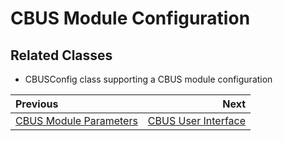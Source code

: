 # CBUS Module Configuration

## Related Classes

* CBUSConfig class supporting a CBUS module configuration

<div class="section_buttons">
 
| Previous                            |                         Next |
|:------------------------------------|-----------------------------:|
| [CBUS Module Parameters](params.md) | [CBUS User Interface](ui.md) |
 
</div>

